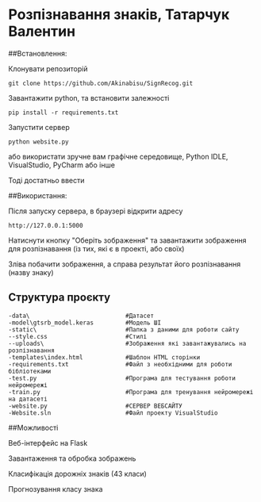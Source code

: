 # Розпізнавання знаків, Татарчук Валентин

##Встановлення:

Клонувати репозиторій
```
git clone https://github.com/Akinabisu/SignRecog.git
```
Завантажити python, та встановити залежності

```
pip install -r requirements.txt
```
Запустити сервер
```
python website.py
```
або використати зручне вам графічне середовище, Python IDLE, VisualStudio, PyCharm або інше

Тоді достатньо ввести 

##Використання:

Після запуску сервера, в браузері відкрити адресу
```
http://127.0.0.1:5000
```
Натиснути кнопку "Оберіть зображення" та завантажити зображення для розпізнавання (із тих, які є в проекті, або своїх)

Зліва побачити зображення, а справа результат його розпізнавання (назву знаку)

## Структура проєкту
```
-data\                           #Датасет
-model\gtsrb_model.keras         #Модель ШІ
-static\                         #Папка з даними для роботи сайту
--style.css                      #Стилі
--uploads\                       #Зображення які завантажувались на розпізнавання
-templates\index.html            #Шаблон HTML сторінки
-requirements.txt                #Файл з необхідними для роботи бібліотеками
-test.py                         #Програма для тестування роботи нейромережі
-train.py                        #Програма для тренування нейромережі на датасеті
-website.py                      #СЕРВЕР ВЕБСАЙТУ
-Website.sln                     #Файл проекту VisualStudio
```

##Можливості

Веб-інтерфейс на Flask

Завантаження та обробка зображень

Класифікація дорожніх знаків (43 класи)

Прогнозування класу знака



